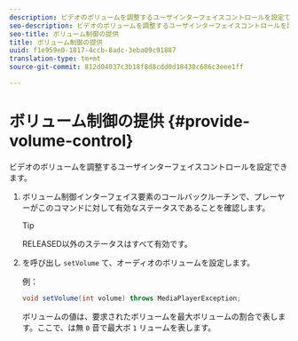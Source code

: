 ```yaml
---
description: ビデオのボリュームを調整するユーザインターフェイスコントロールを設定できます。
seo-description: ビデオのボリュームを調整するユーザインターフェイスコントロールを設定できます。
seo-title: ボリューム制御の提供
title: ボリューム制御の提供
uuid: f1e959e0-1817-4ccb-8adc-3eba09c91887
translation-type: tm+mt
source-git-commit: 812d04037c3b18f8d8cdd0d18430c686c3eee1ff

---
```



# ボリューム制御の提供 {#provide-volume-control}

ビデオのボリュームを調整するユーザインターフェイスコントロールを設定できます。

1. ボリューム制御インターフェイス要素のコールバックルーチンで、プレーヤーがこのコマンドに対して有効なステータスであることを確認します。

   >[!TIP]
   >
   >RELEASED以外のステータスはすべて有効です。

1. を呼び出し `setVolume` て、オーディオのボリュームを設定します。

   例：

   ```java
   void setVolume(int volume) throws MediaPlayerException;
   ```

   ボリュームの値は、要求されたボリュームを最大ボリュームの割合で表します。ここで、は無 `0` 音で最大ボ `1` リュームを表します。

